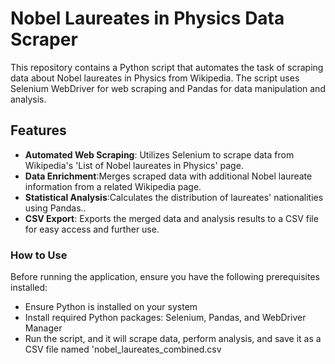 # Nobel Laureates in Physics Data Scraper

This repository contains a Python script that automates the task of scraping data about Nobel laureates in Physics from Wikipedia. The script uses Selenium WebDriver for web scraping and Pandas for data manipulation and analysis.

## Features

- **Automated Web Scraping**: Utilizes Selenium to scrape data from Wikipedia's 'List of Nobel laureates in Physics' page.
- **Data Enrichment**:Merges scraped data with additional Nobel laureate information from a related Wikipedia page.
- **Statistical Analysis**:Calculates the distribution of laureates' nationalities using Pandas..
- **CSV Export**: Exports the merged data and analysis results to a CSV file for easy access and further use.


### How to Use

Before running the application, ensure you have the following prerequisites installed:

- Ensure Python is installed on your system
- Install required Python packages: Selenium, Pandas, and WebDriver Manager
- Run the script, and it will scrape data, perform analysis, and save it as a CSV file named 'nobel_laureates_combined.csv

